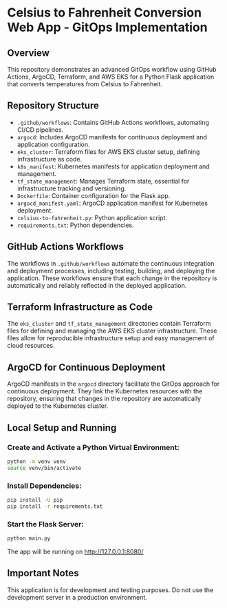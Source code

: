 # Celsius to Fahrenheit Conversion Web App - GitOps Implementation

## Overview
This repository demonstrates an advanced GitOps workflow using GitHub Actions, ArgoCD, Terraform, and AWS EKS for a Python Flask application that converts temperatures from Celsius to Fahrenheit.

## Repository Structure
- `.github/workflows`: Contains GitHub Actions workflows, automating CI/CD pipelines.
- `argocd`: Includes ArgoCD manifests for continuous deployment and application configuration.
- `eks_cluster`: Terraform files for AWS EKS cluster setup, defining infrastructure as code.
- `k8s_manifest`: Kubernetes manifests for application deployment and management.
- `tf_state_management`: Manages Terraform state, essential for infrastructure tracking and versioning.
- `Dockerfile`: Container configuration for the Flask app.
- `argocd_manifest.yaml`: ArgoCD application manifest for Kubernetes deployment.
- `celsius-to-fahrenheit.py`: Python application script.
- `requirements.txt`: Python dependencies.

## GitHub Actions Workflows
The workflows in `.github/workflows` automate the continuous integration and deployment processes, including testing, building, and deploying the application. These workflows ensure that each change in the repository is automatically and reliably reflected in the deployed application.

## Terraform Infrastructure as Code
The `eks_cluster` and `tf_state_management` directories contain Terraform files for defining and managing the AWS EKS cluster infrastructure. These files allow for reproducible infrastructure setup and easy management of cloud resources.

## ArgoCD for Continuous Deployment
ArgoCD manifests in the `argocd` directory facilitate the GitOps approach for continuous deployment. They link the Kubernetes resources with the repository, ensuring that changes in the repository are automatically deployed to the Kubernetes cluster.

## Local Setup and Running

### Create and Activate a Python Virtual Environment:
```bash
python -m venv venv
source venv/bin/activate
```
### Install Dependencies:
```bash
pip install -U pip
pip install -r requirements.txt
```
### Start the Flask Server:
```bash
python main.py
```
The app will be running on http://127.0.0.1:8080/

## Important Notes
This application is for development and testing purposes. Do not use the development server in a production environment.


